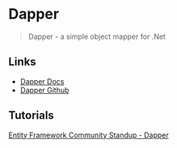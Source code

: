 # Dapper

> Dapper - a simple object mapper for .Net

## Links

* [Dapper Docs](https://dapperlib.github.io/Dapper/)
* [Dapper Github](https://github.com/DapperLib/Dapper)


## Tutorials

[Entity Framework Community Standup - Dapper](https://www.youtube.com/watch?v=txiQar6PqvA)

